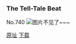### The Tell-Tale Beat
No.740
![图片不见了~~~](https://imgs.xkcd.com/comics/the_tell_tale_beat.png)

[原址](https://xkcd.com//740) [下载](https://imgs.xkcd.com/comics/the_tell_tale_beat.png)

